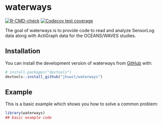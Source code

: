 
<!-- README.md is generated from README.Rmd. Please edit that file -->

# waterways

<!-- badges: start -->

[![R-CMD-check](https://github.com/jhuwit/waterways/actions/workflows/R-CMD-check.yaml/badge.svg)](https://github.com/jhuwit/waterways/actions/workflows/R-CMD-check.yaml)
[![Codecov test
coverage](https://codecov.io/gh/jhuwit/waterways/graph/badge.svg)](https://app.codecov.io/gh/jhuwit/waterways)
<!-- badges: end -->

The goal of waterways is to provide code to read and analyze SensorLog
data along with ActiGraph data for the OCEANS/WAVES studies.

## Installation

You can install the development version of waterways from
[GitHub](https://github.com/) with:

``` r
# install.packages("devtools")
devtools::install_github("jhuwit/waterways")
```

## Example

This is a basic example which shows you how to solve a common problem:

``` r
library(waterways)
## basic example code
```
